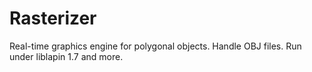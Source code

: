# Rasterizer
Real-time graphics engine for polygonal objects. Handle OBJ files. Run under liblapin 1.7 and more.
